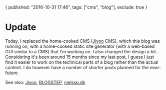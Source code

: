 {
  published: "2016-10-31 17:46",
  tags: ["cms", "blog"],
  exclude: true
}
# Update
Today, I replaced the home-cooked CMS ([Jivoo](https://github.com/jivoo) CMS), which this blog was running on, with a home-cooked static site generator (with a web-based GUI similar to a CMS) that I'm working on. I also changed the design a bit&hellip; Considering it's been around 15 months since my last post, I guess I just find it easier to work on the technical parts of a blog rather than the actual content. I do however have a number of shorter posts planned for the near-future. 

See also: [Jivoo](/things/jivoo), [BLOGSTEP](/things/blogstep), [nielssp.dk](/things/nielssp-dk)
